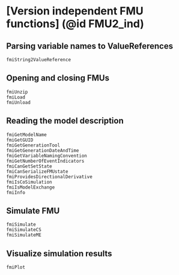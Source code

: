 # [Version independent FMU functions] (@id FMU2_ind)

## Parsing variable names to ValueReferences

```@docs
fmiString2ValueReference
```

## Opening and closing FMUs

```@docs
fmiUnzip
fmiLoad
fmiUnload
```

## Reading the model description
```@docs
fmiGetModelName
fmiGetGUID
fmiGetGenerationTool
fmiGetGenerationDateAndTime
fmiGetVariableNamingConvention
fmiGetNumberOfEventIndicators
fmiCanGetSetState
fmiCanSerializeFMUstate
fmiProvidesDirectionalDerivative
fmiIsCoSimulation
fmiIsModelExchange
fmiInfo
```

## Simulate FMU

```@docs
fmiSimulate
fmiSimulateCS
fmiSimulateME

```

## Visualize simulation results

```@docs
fmiPlot
```